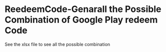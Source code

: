 ﻿# ReedeemCode-Genarall the Possible Combination of Google Play redeem Code

See the xlsx file to see all the possible combination
